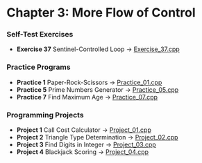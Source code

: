 # Chapter 3: More Flow of Control

### Self-Test Exercises
- **Exercise 37** Sentinel-Controlled Loop → [Exercise_37.cpp](Exercise_37.cpp)

### Practice Programs
- **Practice 1** Paper-Rock-Scissors → [Practice_01.cpp](Practice_01.cpp)
- **Practice 5** Prime Numbers Generator → [Practice_05.cpp](Practice_05.cpp)
- **Practice 7** Find Maximum Age → [Practice_07.cpp](Practice_07.cpp)

### Programming Projects
- **Project 1** Call Cost Calculator → [Project_01.cpp](Project_01.cpp)
- **Project 2** Triangle Type Determination → [Project_02.cpp](Project_02.cpp)
- **Project 3** Find Digits in Integer → [Project_03.cpp](Project_03.cpp)
- **Project 4** Blackjack Scoring → [Project_04.cpp](Project_04.cpp)

